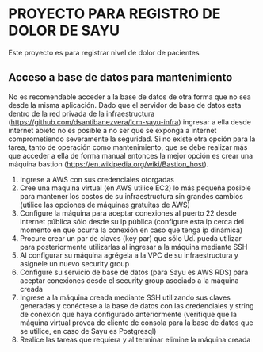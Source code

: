 # PROYECTO PARA REGISTRO DE DOLOR DE SAYU

Este proyecto es para registrar nivel de dolor de pacientes

## Acceso a base de datos para mantenimiento

No es recomendable acceder a la base de datos de otra forma que no sea desde la misma aplicación. Dado que el servidor de base de datos esta dentro de la red privada de la infraestructura (https://github.com/dsantibanezvera/lcm-sayu-infra) ingresar a ella desde internet abieto no es posible a no ser que se exponga a internet comprometiendo severamente la seguridad. Si no existe otra opción para la tarea, tanto de operación como mantenimiento, que se debe realizar más que acceder a ella de forma manual entonces la mejor opción es crear una máquina bastion (https://en.wikipedia.org/wiki/Bastion_host).

1. Ingrese a AWS con sus credenciales otorgadas
2. Cree una maquina virtual (en AWS utilice EC2) lo más pequeña posible para mantener los costos de su infraestructura sin grandes cambios (utilice las opciones de máquinas gratuitas de AWS)
3. Configure la máquina para aceptar conexiones al puerto 22 desde internet pública sólo desde su ip pública (configure esta ip cerca del momento en que ocurra la conexión en caso que tenga ip dinámica)
4. Procure crear un par de claves (key par) que sólo Ud. pueda utilizar para posteriormente utilizarlas al ingresar a la máquina mediante SSH
5. Al configurar su máquina agrégela a la VPC de su infraestructura y asignele un nuevo security group
6. Configure su servicio de base de datos (para Sayu es AWS RDS) para aceptar conexiones desde el security group asociado a la máquina creada
7. Ingrese a la máquina creada mediante SSH utilizando sus claves generadas y conéctese a la base de datos con las credenciales y string de conexión que haya configurado anteriormente (verifique que la máquina virtual provea de cliente de consola para la base de datos que se utilice, en caso de Sayu es Postgresql)
8. Realice las tareas que requiera y al terminar elimine la máquina creada
